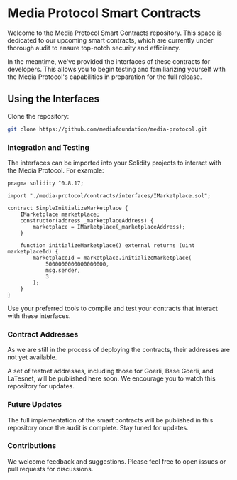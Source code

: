 # Media Protocol Smart Contracts

Welcome to the Media Protocol Smart Contracts repository. This space is dedicated to our upcoming smart contracts, which are currently under thorough audit to ensure top-notch security and efficiency.

In the meantime, we've provided the interfaces of these contracts for developers. This allows you to begin testing and familiarizing yourself with the Media Protocol's capabilities in preparation for the full release.

## Using the Interfaces

Clone the repository:

```bash
git clone https://github.com/mediafoundation/media-protocol.git
```

### Integration and Testing
The interfaces can be imported into your Solidity projects to interact with the Media Protocol. For example:
```solidity
pragma solidity ^0.8.17;

import "./media-protocol/contracts/interfaces/IMarketplace.sol";

contract SimpleInitializeMarketplace {
    IMarketplace marketplace;
    constructor(address _marketplaceAddress) {
        marketplace = IMarketplace(_marketplaceAddress);
    }

    function initializeMarketplace() external returns (uint marketplaceId) {
        marketplaceId = marketplace.initializeMarketplace(
            5000000000000000000, 
            msg.sender, 
            3
        );
    }
}
```

Use your preferred tools to compile and test your contracts that interact with these interfaces.

### Contract Addresses
As we are still in the process of deploying the contracts, their addresses are not yet available.

A set of testnet addresses, including those for Goerli, Base Goerli, and LaTesnet, will be published here soon. We encourage you to watch this repository for updates.

### Future Updates
The full implementation of the smart contracts will be published in this repository once the audit is complete. Stay tuned for updates.

### Contributions
We welcome feedback and suggestions. Please feel free to open issues or pull requests for discussions.
